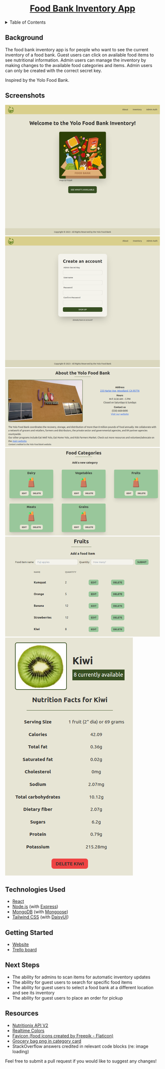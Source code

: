 <a name="readme-top"></a>

<h1 align="center"><a href="https://guileless-starlight-786809.netlify.app/">Food Bank Inventory App</a></h1>

<!-- TABLE OF CONTENTS -->
<details>
  <summary>Table of Contents</summary>
  <ol>
    <li><a href="#background">Background</a></li>
    <li><a href="#screenshots">Screenshots</a></li>
    <li><a href="#technologies-used">Technologies Used</li>
    <li><a href="#getting-started">Getting Started</a></li>
    <li><a href="#next-steps">Next Steps</a></li>
    <li><a href="#resources">Resources</a></li>
  </ol>
</details>

## Background

The food bank inventory app is for people who want to see the current inventory of a food bank. Guest users can click on available food items to see nutritional information. Admin users can manage the inventory by making changes to the available food categories and items. Admin users can only be created with the correct secret key.

Inspired by the Yolo Food Bank.

## Screenshots

![Screenshot of the home form.](public/img/home.png)
![Screenshot of the signup form.](public/img/signup.png)
![Screenshot of the about page.](public/img/about.png)
![Screenshot of the inventory page.](public/img/categories.png)
![Screenshot of a category detail page - fruits.](public/img/categorydetail.png)
![Screenshot of a food item detail page - a kiwi.](public/img/kiwi.png)

## Technologies Used

- [React](https://react.dev/)
- [Node.js](https://nodejs.org/en) (with [Express](https://expressjs.com/))
- [MongoDB](https://www.mongodb.com/) (with [Mongoose](https://mongoosejs.com/))
- [Tailwind CSS](https://tailwindcss.com/) (with [DaisyUI](https://daisyui.com/))

## Getting Started

- [Website](https://guileless-starlight-786809.netlify.app/)
- [Trello board](https://trello.com/b/og1a6WsW/food-bank-inventory)

## Next Steps

- The ability for admins to scan items for automatic inventory updates
- The ability for guest users to search for specific food items
- The ability for guest users to select a food bank at a different location and see its inventory
- The ability for guest users to place an order for pickup

## Resources

- [Nutritionix API V2](https://trackapi.nutritionix.com/docs/#/)
- [Realtime Colors](https://realtimecolors.com/?colors=000000-ffffff-374f22-99c79b-c0c18f)
- [Favicon (food icons created by Freepik - Flaticon)](https://www.flaticon.com/free-icons/food)
- [Grocery bag png in category card](https://www.flaticon.com/free-icons/goods)
- StackOverflow answers credited in relevant code blocks (re: image loading)

Feel free to submit a pull request if you would like to suggest any changes!
